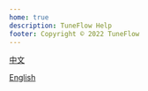 ```yaml
---
home: true
description: TuneFlow Help
footer: Copyright © 2022 TuneFlow
---
```


[中文](/zh/)

[English](/en/)

